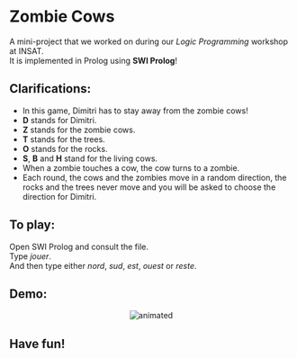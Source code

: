 # Zombie Cows
A mini-project that we worked on during our *Logic Programming* workshop at INSAT.
<br>
It is implemented in Prolog using __SWI Prolog__!

## Clarifications:

* In this game, Dimitri has to stay away from the zombie cows!
* __D__ stands for Dimitri.
* __Z__ stands for the zombie cows.
* __T__ stands for the trees.
* __O__ stands for the rocks.
* __S__, __B__ and __H__ stand for the living cows.
* When a zombie touches a cow, the cow turns to a zombie.
* Each round, the cows and the zombies move in a random direction, the rocks and the trees never move and you will be asked to choose the direction for Dimitri.

## To play:
Open SWI Prolog and consult the file.
<br>
Type *jouer*.
<br>
And then type either *nord*, *sud*, *est*, *ouest* or *reste*.

## Demo:

 <p align="center">
  <img src="https://github.com/hajali-amine/dimitri-and-the-zombie-cows/blob/main/demo.gif" alt="animated" />
</p>

## Have fun!